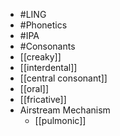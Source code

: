 - #LING
- #Phonetics
- #IPA
- #Consonants
- [[creaky]]
- [[interdental]]
- [[central consonant]]
- [[oral]]
- [[fricative]]
- Airstream Mechanism
	- [[pulmonic]]